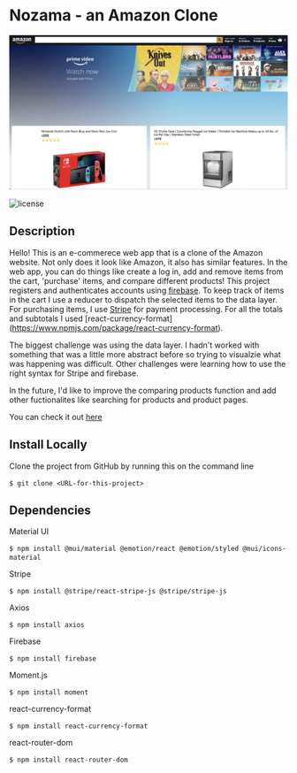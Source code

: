 # Nozama - an Amazon Clone

![project screenshot](https://github.com/HectorDNuno/amazon-clone/blob/main/public/project-screenshot.png?raw=true)

![license](https://img.shields.io/badge/license-MIT-orange)

## Description

Hello! This is an e-commerece web app that is a clone of the Amazon website. Not only does it look like Amazon, it also has similar features. In the web app, you can do things like create a log in, add and remove items from the cart, 'purchase' items, and compare different products! This project registers and authenticates accounts using [firebase](https://firebase.google.com/). To keep track of items in the cart I use a reducer to dispatch the selected items to the data layer. For purchasing items, I use [Stripe](https://stripe.com/) for payment processing. For all the totals and subtotals I used [react-currency-format] (https://www.npmjs.com/package/react-currency-format).

The biggest challenge was using the data layer. I hadn't worked with something that was a little more abstract before so trying to visualzie what was happening was difficult. Other challenges were learning how to use the right syntax for Stripe and firebase.

In the future, I'd like to improve the comparing products function and add other fuctionalites like searching for products and product pages.

You can check it out [here](https://clone-a8546.web.app/)

## Install Locally

Clone the project from GitHub by running this on the command line

```
$ git clone <URL-for-this-project>
```

## Dependencies

Material UI

```
$ npm install @mui/material @emotion/react @emotion/styled @mui/icons-material
```

Stripe

```
$ npm install @stripe/react-stripe-js @stripe/stripe-js
```

Axios

```
$ npm install axios
```

Firebase

```
$ npm install firebase
```

Moment.js

```
$ npm install moment
```

react-currency-format

```
$ npm install react-currency-format
```

react-router-dom

```
$ npm install react-router-dom
```
